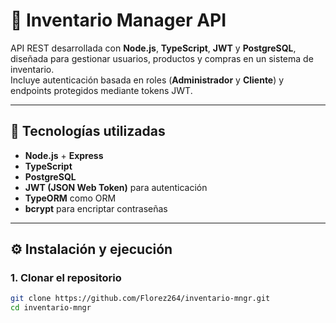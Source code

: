 # 🧾 Inventario Manager API

API REST desarrollada con **Node.js**, **TypeScript**, **JWT** y **PostgreSQL**, diseñada para gestionar usuarios, productos y compras en un sistema de inventario.  
Incluye autenticación basada en roles (**Administrador** y **Cliente**) y endpoints protegidos mediante tokens JWT.

---

## 🚀 Tecnologías utilizadas

- **Node.js** + **Express**
- **TypeScript**
- **PostgreSQL**
- **JWT (JSON Web Token)** para autenticación
- **TypeORM** como ORM
- **bcrypt** para encriptar contraseñas

---

## ⚙️ Instalación y ejecución

### 1. Clonar el repositorio
```bash
git clone https://github.com/Florez264/inventario-mngr.git
cd inventario-mngr
